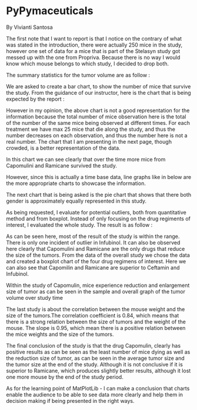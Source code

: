 # PyPymaceuticals
By Vivianti Santosa

The first note that I want to report is that I notice on the contrary of what was stated in the introduction, there were actually 250 mice in the study, however one set of data for a mice that is part of the Stelasyn study got messed up with the one from Propriva. Because there is no way I would know which mouse belongs to which study, I decided to drop both. 

The summary statistics for the tumor volume are as follow :


We are asked to create a bar chart, to show the number of mice that survive the study. From the guidance of our instructor, here is the chart that is being expected by the report :

However in my opinion, the above chart is not a good representation for the information because the total number of mice observation here is the total of the number of the same mice being observed at different times. 
For each treatment we have max 25 mice that die along the study, and thus the number decreases on each observation, and thus the number here is not a real number. The chart that I am presenting in the next page, though crowded, is a better representation of the data.

In this chart we can see clearly that over the time more mice from Capomulini and Ramicane survived the study. 

However, since this is actually a time base data, line graphs like in below are the more appropriate charts to showcase the information.


The next chart that is being asked is the pie chart that shows that there both gender is approximately equally represented in this study.

As being requested, I evaluate for potential outliers, both from quantitative method and from boxplot. Instead of only focusing on the drug regiments of interest, I evaluated the whole study. The result is as follow :


As can be seen here, most of the result of the study is within the range. There is only one incident of outlier in Infubinol. 
It can also be observed here clearly that Capomulini and Ramicane are the only drugs that reduce the size of the tumors. 
From the data of the overall study we chose the data and created a boxplot chart of the four drug regimens  of interest. Here we can also see that Capomilin and Ramicane are superior to Ceftamin and Infubinol.

Within the study of Capomulin, mice experience reduction and enlargement size of tumor as can be seen in the sample and overall graph of the tumor volume over study time



The last study is about the correlation between the mouse weight and the size of the tumors.The correlation coefficient is 0.84, which means that there is a strong relation between the size of tumors and the weight of the mouse. The slope is 0.95, which mean there is a positive relation between the mice weights and the size of the tumors. 

The final conclusion of the study is that the drug Capomulin, clearly has positive results as can be seen as the least number of mice dying as well as the reduction size of tumor, as can be seen in the average tumor size and the tumor size at the end of the study. Although it is not conclusive if it is superior to Ramicane, which produces slightly better results, although it lost one more mouse by the end of the study period.

         

As for the learning point of MatPlotLib - I can make a conclusion that charts enable the audience to be able to see data more clearly and help them in decision making if being presented in the right ways. 
